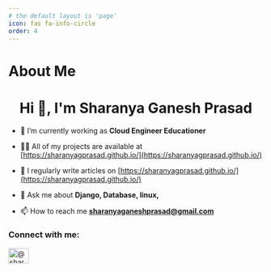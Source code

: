 ```yaml
---
# the default layout is 'page'
icon: fas fa-info-circle
order: 4
---
```



# About Me

<h1 align="center">Hi 👋, I'm Sharanya Ganesh Prasad</h1>

- 🔭 I’m currently working as **Cloud Engineer Educationer**

- 👨‍💻 All of my projects are available at [https://sharanyagprasad.github.io/](https://sharanyagprasad.github.io/)

- 📝 I regularly write articles on [https://sharanyagprasad.github.io/](https://sharanyagprasad.github.io/)

- 💬 Ask me about **Django, Database, linux,**

- 📫 How to reach me **sharanyaganeshprasad@gmail.com**

<h3 align="left">Connect with me:</h3>
<p align="left">
<a href="https://hashnode.com/@sharanyaganeshprasad" target="blank">
<img align="center" src="https://img.icons8.com/?size=100&id=HnB8zGOh5xgd&format=png&color=000000" alt="@sharanyaganeshprasad" height="30" width="40" /></a>


</p>
